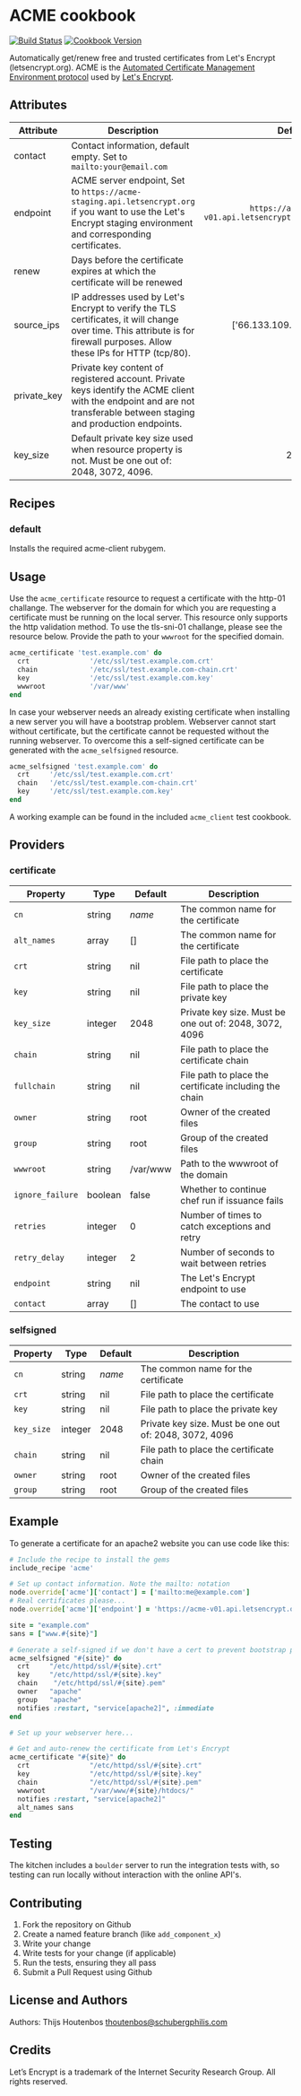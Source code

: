 ACME cookbook
=============

[![Build Status](https://travis-ci.org/schubergphilis/chef-acme.svg)](https://travis-ci.org/schubergphilis/chef-acme)
[![Cookbook Version](https://img.shields.io/cookbook/v/acme.svg)](https://supermarket.chef.io/cookbooks/acme)

Automatically get/renew free and trusted certificates from Let's Encrypt (letsencrypt.org).
ACME is the [Automated Certificate Management Environment protocol][1] used by [Let's Encrypt][2].

Attributes
----------

| Attribute      | Description                                                                                                                                                              | Default                                  |
| -------------- | ------------------------------------------------------------------------------------------------------------------------------------------------------------------------ |  --------------------------------------: |
| contact        | Contact information, default empty. Set to `mailto:your@email.com`                                                                                                       |  []                                      |
| endpoint       | ACME server endpoint, Set to `https://acme-staging.api.letsencrypt.org` if you want to use the Let's Encrypt staging environment and corresponding certificates.         | `https://acme-v01.api.letsencrypt.org`   |
| renew          | Days before the certificate expires at which the certificate will be renewed                                                                                             |  30                                      |
| source_ips     | IP addresses used by Let's Encrypt to verify the TLS certificates, it will change over time. This attribute is for firewall purposes. Allow these IPs for HTTP (tcp/80). | ['66.133.109.36']                        |
| private_key    | Private key content of registered account. Private keys identify the ACME client with the endpoint and are not transferable between staging and production endpoints.    | nil                                      |
| key_size       | Default private key size used when resource property is not. Must be one out of: 2048, 3072, 4096.                                                                       | 2048                                     |


Recipes
-------
### default
Installs the required acme-client rubygem.

Usage
-----
Use the `acme_certificate` resource to request a certificate with the http-01 challange. The webserver for the domain for which you are requesting a certificate must be running on the local server. This resource only supports the http validation method. To use the tls-sni-01 challange, please see the resource below. Provide the path to your `wwwroot` for the specified domain.

```ruby
acme_certificate 'test.example.com' do
  crt               '/etc/ssl/test.example.com.crt'
  chain             '/etc/ssl/test.example.com-chain.crt'
  key               '/etc/ssl/test.example.com.key'
  wwwroot           '/var/www'
end
```

In case your webserver needs an already existing certificate when installing a new server you will have a bootstrap problem. Webserver cannot start without certificate, but the certificate cannot be requested without the running webserver. To overcome this a self-signed certificate can be generated with the `acme_selfsigned` resource.

```ruby
acme_selfsigned 'test.example.com' do
  crt     '/etc/ssl/test.example.com.crt'
  chain   '/etc/ssl/test.example.com-chain.crt'
  key     '/etc/ssl/test.example.com.key'
end
```


A working example can be found in the included `acme_client` test cookbook.

Providers
---------
### certificate
| Property            | Type    | Default  | Description                                            |
|  ---                |  ---    |  ---     |  ---                                                   |
| `cn`                | string  | _name_   | The common name for the certificate                    |
| `alt_names`         | array   | []       | The common name for the certificate                    |
| `crt`               | string  | nil      | File path to place the certificate                     |
| `key`               | string  | nil      | File path to place the private key                     |
| `key_size`          | integer | 2048     | Private key size. Must be one out of: 2048, 3072, 4096 |
| `chain`             | string  | nil      | File path to place the certificate chain               |
| `fullchain`         | string  | nil      | File path to place the certificate including the chain |
| `owner`             | string  | root     | Owner of the created files                             |
| `group`             | string  | root     | Group of the created files                             |
| `wwwroot`           | string  | /var/www | Path to the wwwroot of the domain                      |
| `ignore_failure`    | boolean | false    | Whether to continue chef run if issuance fails         |
| `retries`           | integer | 0        | Number of times to catch exceptions and retry          |
| `retry_delay`       | integer | 2        | Number of seconds to wait between retries              |
| `endpoint`          | string  | nil      | The Let's Encrypt endpoint to use                      |
| `contact`           | array   | []       | The contact to use                                     |

### selfsigned
| Property         | Type    | Default  | Description                                            |
|  ---             |  ---    |  ---     |  ---                                                   |
| `cn`             | string  | _name_   | The common name for the certificate                    |
| `crt`            | string  | nil      | File path to place the certificate                     |
| `key`            | string  | nil      | File path to place the private key                     |
| `key_size`       | integer | 2048     | Private key size. Must be one out of: 2048, 3072, 4096 |
| `chain`          | string  | nil      | File path to place the certificate chain               |
| `owner`          | string  | root     | Owner of the created files                             |
| `group`          | string  | root     | Group of the created files                             |

Example
-------
To generate a certificate for an apache2 website you can use code like this:

```ruby
# Include the recipe to install the gems
include_recipe 'acme'

# Set up contact information. Note the mailto: notation
node.override['acme']['contact'] = ['mailto:me@example.com']
# Real certificates please...
node.override['acme']['endpoint'] = 'https://acme-v01.api.letsencrypt.org'

site = "example.com"
sans = ["www.#{site}"]

# Generate a self-signed if we don't have a cert to prevent bootstrap problems
acme_selfsigned "#{site}" do
  crt     "/etc/httpd/ssl/#{site}.crt"
  key     "/etc/httpd/ssl/#{site}.key"
  chain    "/etc/httpd/ssl/#{site}.pem"
  owner   "apache"
  group   "apache"
  notifies :restart, "service[apache2]", :immediate
end

# Set up your webserver here...

# Get and auto-renew the certificate from Let's Encrypt
acme_certificate "#{site}" do
  crt               "/etc/httpd/ssl/#{site}.crt"
  key               "/etc/httpd/ssl/#{site}.key"
  chain             "/etc/httpd/ssl/#{site}.pem"
  wwwroot           "/var/www/#{site}/htdocs/"
  notifies :restart, "service[apache2]"
  alt_names sans
end
```

Testing
-------
The kitchen includes a `boulder` server to run the integration tests with, so testing can run locally without interaction with the online API's.

Contributing
------------
1. Fork the repository on Github
2. Create a named feature branch (like `add_component_x`)
3. Write your change
4. Write tests for your change (if applicable)
5. Run the tests, ensuring they all pass
6. Submit a Pull Request using Github

License and Authors
-------------------
Authors: Thijs Houtenbos <thoutenbos@schubergphilis.com>

Credits
-------
Let’s Encrypt is a trademark of the Internet Security Research Group. All rights reserved.

[1]: https://ietf-wg-acme.github.io/acme/
[2]: https://letsencrypt.org/
